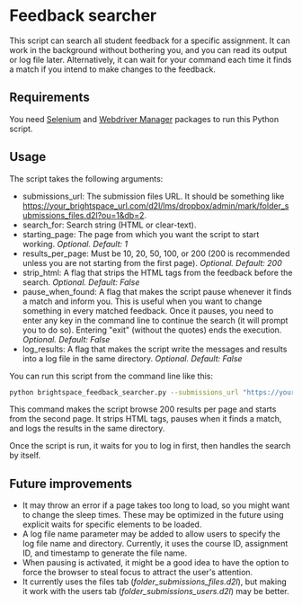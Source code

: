 # Feedback searcher

This script can search all student feedback for a specific assignment. It can work in the background without bothering you, and you can read its output or log file later. Alternatively, it can wait for your command each time it finds a match if you intend to make changes to the feedback.

## Requirements

You need [Selenium](https://pypi.org/project/selenium/) and [Webdriver Manager](https://pypi.org/project/webdriver-manager/) packages to run this Python script.

## Usage

The script takes the following arguments:
*   submissions_url: The submission files URL. It should be something like https://your_brightspace_url.com/d2l/lms/dropbox/admin/mark/folder_submissions_files.d2l?ou=1&db=2.
*   search_for: Search string (HTML or clear-text).
*   starting_page: The page from which you want the script to start working. *Optional. Default: 1*
*   results_per_page: Must be 10, 20, 50, 100, or 200 (200 is recommended unless you are not starting from the first page). *Optional. Default: 200*
*   strip_html: A flag that strips the HTML tags from the feedback before the search. *Optional. Default: False*
*   pause_when_found: A flag that makes the script pause whenever it finds a match and inform you. This is useful when you want to change something in every matched feedback. Once it pauses, you need to enter any key in the command line to continue the search (it will prompt you to do so). Entering "exit" (without the quotes) ends the execution. *Optional. Default: False*
*   log_results: A flag that makes the script write the messages and results into a log file in the same directory. *Optional. Default: False*

You can run this script from the command line like this:

```bash
python brightspace_feedback_searcher.py --submissions_url "https://your_brightspace_url.com/d2l/lms/dropbox/admin/mark/folder_submissions_files.d2l?ou=1&db=2" --search_for "Your search string here" --starting_page 2 --results_per_page 200 --strip_html --pause_when_found --log_results
```

This command makes the script browse 200 results per page and starts from the second page. It strips HTML tags, pauses when it finds a match, and logs the results in the same directory.

Once the script is run, it waits for you to log in first, then handles the search by itself. 

## Future improvements

*   It may throw an error if a page takes too long to load, so you might want to change the sleep times. These may be optimized in the future using explicit waits for specific elements to be loaded.
*   A log file name parameter may be added to allow users to specify the log file name and directory. Currently, it uses the course ID, assignment ID, and timestamp to generate the file name.
*   When pausing is activated, it might be a good idea to have the option to force the browser to steal focus to attract the user's attention. 
*   It currently uses the files tab (*folder_submissions_files.d2l*), but making it work with the users tab (*folder_submissions_users.d2l*) may be better.